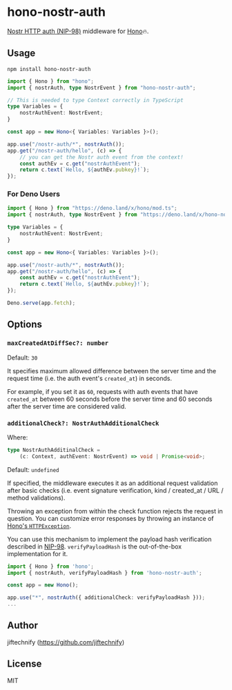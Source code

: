 # hono-nostr-auth
[Nostr HTTP auth (NIP-98)](https://github.com/nostr-protocol/nips/blob/master/98.md) middleware for [Hono](https://hono.dev/)🔥.

## Usage

```
npm install hono-nostr-auth
```

```ts
import { Hono } from "hono";
import { nostrAuth, type NostrEvent } from "hono-nostr-auth";

// This is needed to type Context correctly in TypeScript
type Variables = {
    nostrAuthEvent: NostrEvent;
}

const app = new Hono<{ Variables: Variables }>();

app.use("/nostr-auth/*", nostrAuth());
app.get("/nostr-auth/hello", (c) => {
    // you can get the Nostr auth event from the context!
    const authEv = c.get("nostrAuthEvent");
    return c.text(`Hello, ${authEv.pubkey}!`);
});
```

### For Deno Users
```ts
import { Hono } from "https://deno.land/x/hono/mod.ts";
import { nostrAuth, type NostrEvent } from "https://deno.land/x/hono-nostr-auth/mod.ts";

type Variables = {
    nostrAuthEvent: NostrEvent;
}

const app = new Hono<{ Variables: Variables }>();

app.use("/nostr-auth/*", nostrAuth());
app.get("/nostr-auth/hello", (c) => {
    const authEv = c.get("nostrAuthEvent");
    return c.text(`Hello, ${authEv.pubkey}!`);
});

Deno.serve(app.fetch);
```


## Options
### `maxCreatedAtDiffSec?: number`
Default: `30`

It specifies maximum allowed difference between the server time and the request time (i.e. the auth event's `created_at`) in seconds.

For example, if you set it as `60`, requests with auth events that have `created_at` between 60 seconds before the server time and 60 seconds after the server time are considered valid.

### `additionalCheck?: NostrAuthAdditionalCheck`
Where:

```ts
type NostrAuthAdditinalCheck = 
    (c: Context, authEvent: NostrEvent) => void | Promise<void>;
```

Default: `undefined`

If specified, the middleware executes it as an additional request validation after basic checks (i.e. event signature verification, kind / created_at / URL / method validations).

Throwing an exception from within the check function rejects the request in question.
You can customize error responses by throwing an instance of [Hono's `HTTPException`](https://hono.dev/api/exception).

You can use this mechanism to implement the payload hash verification described in [NIP-98](https://github.com/nostr-protocol/nips/blob/master/98.md).
`verifyPayloadHash` is the out-of-the-box implementation for it.

```ts
import { Hono } from 'hono';
import { nostrAuth, verifyPayloadHash } from 'hono-nostr-auth';

const app = new Hono();

app.use("*", nostrAuth({ additionalCheck: verifyPayloadHash }));
...
```

## Author
jiftechnify (https://github.com/jiftechnify)

## License
MIT
